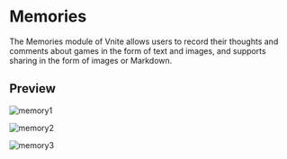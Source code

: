 # Memories

The Memories module of Vnite allows users to record their thoughts and comments about games in the form of text and images, and supports sharing in the form of images or Markdown.

## Preview

![memory1](https://img.timero.xyz/i/2025/04/02/67ed27e3b53d1.webp)

![memory2](https://img.timero.xyz/i/2025/04/02/67ed27f26702e.webp)

![memory3](https://img.timero.xyz/i/2025/04/02/67ed27ffaa3ba.webp)
